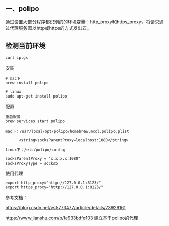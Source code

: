 ## 一、polipo
通过设置大部分程序都识别的的环境变量：http_proxy和https_proxy，将请求通过代理服务器以http或https的方式发出去。

## 检测当前环境
```
curl ip.gs
```

 安装
```
# mac下
brew install polipo

# linux
sudo apt-get install polipo
```

 配置
```
重启服务
brew services start polipo

mac下：/usr/local/opt/polipo/homebrew.mxcl.polipo.plist

      <string>socksParentProxy=localhost:1080</string>
      
linux下：/etc/polipo/config

socksParentProxy = "x.x.x.x:1080" 
socksProxyType = socks5
```

使用代理
```
export http_proxy="http://127.0.0.1:8123/"
export https_proxy="http://127.0.0.1:8123/"
```

参考文档：

https://blog.csdn.net/ys5773477/article/details/73929161

https://www.jianshu.com/p/fe933bdfe103  建立基于polipo的代理
